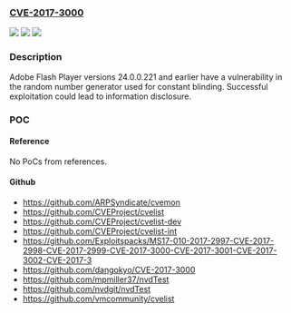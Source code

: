 ### [CVE-2017-3000](https://cve.mitre.org/cgi-bin/cvename.cgi?name=CVE-2017-3000)
![](https://img.shields.io/static/v1?label=Product&message=Adobe%20Flash%20Player%2024.0.0.221%20and%20earlier.&color=blue)
![](https://img.shields.io/static/v1?label=Version&message=n%2Fa&color=blue)
![](https://img.shields.io/static/v1?label=Vulnerability&message=Use%20of%20Insufficiently%20Random%20Values&color=brighgreen)

### Description

Adobe Flash Player versions 24.0.0.221 and earlier have a vulnerability in the random number generator used for constant blinding. Successful exploitation could lead to information disclosure.

### POC

#### Reference
No PoCs from references.

#### Github
- https://github.com/ARPSyndicate/cvemon
- https://github.com/CVEProject/cvelist
- https://github.com/CVEProject/cvelist-dev
- https://github.com/CVEProject/cvelist-int
- https://github.com/Exploitspacks/MS17-010-2017-2997-CVE-2017-2998-CVE-2017-2999-CVE-2017-3000-CVE-2017-3001-CVE-2017-3002-CVE-2017-3
- https://github.com/dangokyo/CVE-2017-3000
- https://github.com/mpmiller37/nvdTest
- https://github.com/nvdgit/nvdTest
- https://github.com/vmcommunity/cvelist

